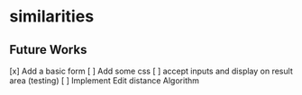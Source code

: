 # similarities

## Future Works ##

[x] Add a basic form
[ ] Add some css
[ ] accept inputs and display on result area (testing)
[ ] Implement Edit distance Algorithm
